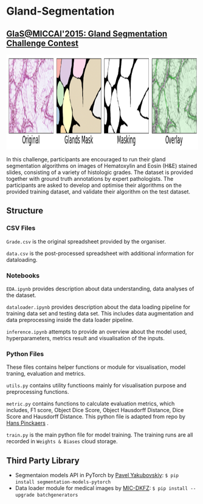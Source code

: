 # Gland-Segmentation
## [GlaS@MICCAI'2015: Gland Segmentation Challenge Contest](https://warwick.ac.uk/fac/cross_fac/tia/data/glascontest/)

<p align="center">
<img src="fig/glas_img.png" width="800" height="250">
</p>

In this challenge, participants are encouraged to run their gland segmentation algorithms on images of Hematoxylin and Eosin (H&E) stained slides, consisting of a variety of histologic grades. The dataset is provided together with ground truth annotations by expert pathologists. The participants are asked to develop and optimise their algorithms on the provided training dataset, and validate their algorithm on the test dataset.

## Structure
### CSV Files
`Grade.csv` is the original spreadsheet provided by the organiser. 

`data.csv` is the post-processed spreadsheet with additional information for dataloading. 

### Notebooks
`EDA.ipynb` provides description about data understanding, data analyses of the dataset. 

`dataloader.ipynb` provides description about the data loading pipeline for training data set and testing data set. This includes data augmentation and data preprocessing inside the data loader pipeline. 

`inference.ipynb` attempts to provide an overview about the model used, hyperparameters, metrics result and visualisation of the inputs. 

### Python Files
These files contains helper functions or module for visualisation, model traning, evaluation and metrics. 

`utils.py` contains utility functioons mainly for visualisation purpose and preprocessing functions. 

`metric.py` contains functions to calculate evaluation metrics, which includes, F1 score, Object Dice Score, Object Hausdorff Distance, Dice Score and Hausdorff Distance. This python file is adapted from repo by [Hans Pinckaers](https://github.com/DIAGNijmegen/neural-odes-segmentation) . 

`train.py` is the main python file for model training. The training runs are all recorded in `Weights & Biases` cloud storage. 

## Third Party Library
- Segmentaion models API in PyTorch by [Pavel Yakubovskiy](https://github.com/qubvel/segmentation_models.pytorch): `$ pip install segmentation-models-pytorch`
- Data loader module for medical images by [MIC-DKFZ](https://github.com/MIC-DKFZ/batchgenerators): `$ pip install --upgrade batchgenerators
`